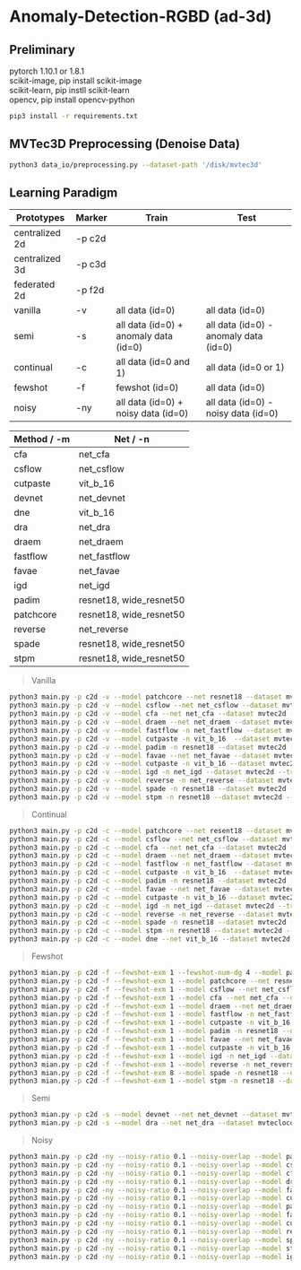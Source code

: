 # Anomaly-Detection-RGBD (ad-3d)
## Preliminary  

pytorch 1.10.1 or 1.8.1\
scikit-image, pip install scikit-image\
scikit-learn, pip instll scikit-learn\
opencv, pip install opencv-python

```bash
pip3 install -r requirements.txt
```

## MVTec3D Preprocessing (Denoise Data)
```bash
python3 data_io/preprocessing.py --dataset-path '/disk/mvtec3d'
```


## Learning Paradigm

| Prototypes | Marker | Train | Test |
| ------ | ---| -------|------ |
| centralized 2d | -p c2d | |
| centralized 3d | -p c3d | |
| federated 2d | -p f2d | |
| vanilla | -v |all data (id=0) | all data (id=0) |
| semi | -s | all data (id=0) + anomaly data (id=0) | all data (id=0) - anomaly data (id=0)|
| continual | -c| all data (id=0 and 1)| all data (id=0 or 1)|
| fewshot | -f | fewshot (id=0) | all data (id=0) |
| noisy | -ny | all data (id=0) + noisy data (id=0) | all data (id=0) - noisy data (id=0)|


| Method / -m | Net / -n |
| ------ | ------ |
| cfa | net_cfa |
| csflow | net_csflow |
| cutpaste | vit_b_16 |
| devnet | net_devnet |
| dne | vit_b_16 |
| dra | net_dra |
| draem | net_draem |
| fastflow | net_fastflow |
| favae | net_favae |
| igd | net_igd |
| padim  | resnet18, wide_resnet50 |
| patchcore  | resnet18, wide_resnet50 |
| reverse | net_reverse |
| spade  | resnet18, wide_resnet50 |
| stpm  | resnet18, wide_resnet50 |



> Vanilla
```bash
python3 main.py -p c2d -v --model patchcore --net resnet18 --dataset mvtec2d --train-task-id 0 --valid-task-id 0 --coreset-sampling-ratio 0.001 -g 1
python3 main.py -p c2d -v --model csflow --net net_csflow --dataset mvtec2d --train-task-id 11 --valid-task-id 11 -g 1
python3 main.py -p c2d -v --model cfa --net net_cfa --dataset mvtec2d --train-task-id 11 --valid-task-id 11 --coreset-sampling-ratio 0.001 -g 7
python3 main.py -p c2d -v --model draem --net net_draem --dataset mvtec2d --train-task-id 11 --valid-task-id 11 -g 2
python3 main.py -p c2d -v --model fastflow -n net_fastflow --dataset mvtec2d --train-task-id 11 --valid-task-id 11 -g 7
python3 main.py -p c2d -v --model cutpaste -n vit_b_16  --dataset mvtec2d --train-task-id 11 --valid-task-id 11  -g 7
python3 main.py -p c2d -v --model padim -n resnet18 --dataset mvtec2d --train-task-id 11 --valid-task-id 11 -g 7
python3 main.py -p c2d -v --model favae --net net_favae --dataset mvtec2d --train-task-id 11 --valid-task-id 11  -g 7
python3 main.py -p c2d -v --model cutpaste -n vit_b_16 --dataset mvtec2d --train-task-id 11 --valid-task-id 11 -g 7
python3 main.py -p c2d -v --model igd -n net_igd --dataset mvtec2d --train-task-id 11 --valid-task-id 11 -g 7
python3 main.py -p c2d -v --model reverse -n net_reverse --dataset mvtec2d --train-task-id 11 --valid-task-id 11 -g 7
python3 main.py -p c2d -v --model spade -n resnet18 --dataset mvtec2d --train-task-id 11 --valid-task-id 11 -g 7
python3 main.py -p c2d -v --model stpm -n resnet18 --dataset mvtec2d --train-task-id 11 --valid-task-id 11 -g 7

```

> Continual
```bash
python3 main.py -p c2d -c --model patchcore --net resent18 --dataset mvtec2d --train-task-id 0 1 --valid-task-id 0 1 --coreset-sampling-ratio 0.001 -g 1
python3 main.py -p c2d -c --model csflow --net net_csflow --dataset mvtec2d --train-task-id 10 11 --valid-task-id 10 11 -g 1
python3 main.py -p c2d -c --model cfa --net net_cfa --dataset mvtec2d --train-task-id 10 11 --valid-task-id 10 11 --coreset-sampling-ratio 0.001 -g 7
python3 main.py -p c2d -c --model draem --net net_draem --dataset mvtec2d --train-task-id 10 11 --valid-task-id 10 11 -g 2
python3 main.py -p c2d -c --model fastflow -n net_fastflow --dataset mvtec2d --train-task-id 10 11 --valid-task-id 10 11 -g 7
python3 main.py -p c2d -c --model cutpaste -n vit_b_16  --dataset mvtec2d --train-task-id 10 11 --valid-task-id 10 11  -g 7
python3 main.py -p c2d -c --model padim -n resnet18 --dataset mvtec2d --train-task-id 10 11 --valid-task-id 10 11 -g 7
python3 main.py -p c2d -c --model favae --net net_favae --dataset mvtec2d --train-task-id 10 11 --valid-task-id 10 11  -g 7
python3 main.py -p c2d -c --model cutpaste -n vit_b_16 --dataset mvtec2d --train-task-id 10 11 --valid-task-id 10 11 -g 7
python3 main.py -p c2d -c --model igd -n net_igd --dataset mvtec2d --train-task-id 10 11 --valid-task-id 10 11 -g 7
python3 main.py -p c2d -c --model reverse -n net_reverse --dataset mvtec2d --train-task-id 10 11 --valid-task-id 10 11 -g 7
python3 main.py -p c2d -c --model spade -n resnet18 --dataset mvtec2d --train-task-id 10 11 --valid-task-id 10 11 -g 7
python3 main.py -p c2d -c --model stpm -n resnet18 --dataset mvtec2d --train-task-id 10 11 --valid-task-id 10 11 -g 7
python3 main.py -p c2d -c --model dne --net vit_b_16 --dataset mvtec2d --train-task-id 10 11 --valid-task-id 10 11 -g 7
```

> Fewshot
```bash
python3 mian.py -p c2d -f --fewshot-exm 1 --fewshot-num-dg 4 --model patchcore --net resnet18 --dataset mvtec2d --train-task-id 0 --valid-task-id 0 --coreset-sampling-ratio 1 -g 1
python3 mian.py -p c2d -f --fewshot-exm 1 --model patchcore --net resnet18 --dataset mvtec2d --train-task-id 0 --valid-task-id 0 --coreset-sampling-ratio 1 -g 1
python3 mian.py -p c2d -f --fewshot-exm 1 --model csflow --net net_csflow --dataset mvtec2d --train-task-id 11 --valid-task-id 11 -g 1
python3 mian.py -p c2d -f --fewshot-exm 1 --model cfa --net net_cfa --dataset mvtec2d --train-task-id 11 --valid-task-id 11 --coreset-sampling-ratio 1 -g 7
python3 mian.py -p c2d -f --fewshot-exm 1 --model draem --net net_draem --dataset mvtec2d --train-task-id 11 --valid-task-id 11 -g 2
python3 mian.py -p c2d -f --fewshot-exm 1 --model fastflow -n net_fastflow --dataset mvtec2d --train-task-id 11 --valid-task-id 11 -g 7
python3 mian.py -p c2d -f --fewshot-exm 1 --model cutpaste -n vit_b_16  --dataset mvtec2d --train-task-id 11 --valid-task-id 11  -g 7
python3 mian.py -p c2d -f --fewshot-exm 1 --model padim -n resnet18 --dataset mvtec2d --train-task-id 11 --valid-task-id 11 -g 7
python3 mian.py -p c2d -f --fewshot-exm 1 --model favae --net net_favae --dataset mvtec2d --train-task-id 11 --valid-task-id 11  -g 7
python3 mian.py -p c2d -f --fewshot-exm 1 --model cutpaste -n vit_b_16 --dataset mvtec2d --train-task-id 11 --valid-task-id 11 -g 7
python3 mian.py -p c2d -f --fewshot-exm 1 --model igd -n net_igd --dataset mvtec2d --train-task-id 11 --valid-task-id 11 -g 7
python3 mian.py -p c2d -f --fewshot-exm 1 --model reverse -n net_reverse --dataset mvtec2d --train-task-id 11 --valid-task-id 11 -g 7
python3 mian.py -p c2d -f --fewshot-exm 8 --model spade -n resnet18 --dataset mvtec2d --train-task-id 11 --valid-task-id 11 -g 7
python3 mian.py -p c2d -f --fewshot-exm 1 --model stpm -n resnet18 --dataset mvtec2d --train-task-id 11 --valid-task-id 11 -g 7
```
> Semi
```bash
python3 mian.py -p c2d -s --model devnet --net net_devnet --dataset mvtec2d --train-task-id 0 --valid-task-id 0 -g 1
python3 mian.py -p c2d -s --model dra --net net_dra --dataset mvtecloco --train-task-id 0 --valid-task-id 0 -g 1
```

> Noisy
```bash
python3 main.py -p c2d -ny --noisy-ratio 0.1 --noisy-overlap --model patchcore --net resnet18 --dataset mvtec2d --train-task-id 0 --valid-task-id 1 --coreset-sampling-ratio 0.001 -g 1
python3 main.py -p c2d -ny --noisy-ratio 0.1 --noisy-overlap --model csflow --net net_csflow --dataset mvtec2d --train-task-id 11 --valid-task-id 11 -g 1
python3 main.py -p c2d -ny --noisy-ratio 0.1 --noisy-overlap --model cfa --net net_cfa --dataset mvtec2d --train-task-id 11 --valid-task-id 11 --coreset-sampling-ratio 0.001 -g 7
python3 main.py -p c2d -ny --noisy-ratio 0.1 --noisy-overlap --model draem --net net_draem --dataset mvtec2d --train-task-id 11 --valid-task-id 11 -g 2
python3 main.py -p c2d -ny --noisy-ratio 0.1 --noisy-overlap --model fastflow -n net_fastflow --dataset mvtec2d --train-task-id 11 --valid-task-id 11 -g 7
python3 main.py -p c2d -ny --noisy-ratio 0.1 --noisy-overlap --model cutpaste -n vit_b_16  --dataset mvtec2d --train-task-id 11 --valid-task-id 11  -g 7
python3 main.py -p c2d -ny --noisy-ratio 0.1 --noisy-overlap --model padim -n resnet18 --dataset mvtec2d --train-task-id 11 --valid-task-id 11 -g 7
python3 main.py -p c2d -ny --noisy-ratio 0.1 --noisy-overlap --model favae --net net_favae --dataset mvtec2d --train-task-id 11 --valid-task-id 11  -g 7
python3 main.py -p c2d -ny --noisy-ratio 0.1 --noisy-overlap --model cutpaste -n vit_b_16 --dataset mvtec2d --train-task-id 11 --valid-task-id 11 -g 7
python3 main.py -p c2d -ny --noisy-ratio 0.1 --noisy-overlap --model reverse -n net_reverse --dataset mvtec2d --train-task-id 11 --valid-task-id 11 -g 7
python3 main.py -p c2d -ny --noisy-ratio 0.1 --noisy-overlap --model spade -n resnet18 --dataset mvtec2d --train-task-id 11 --valid-task-id 11 -g 7
python3 main.py -p c2d -ny --noisy-ratio 0.1 --noisy-overlap --model stpm -n resnet18 --dataset mvtec2d --train-task-id 11 --valid-task-id 11 -g 7
python3 main.py -p c2d -ny --noisy-ratio 0.1 --noisy-overlap --model igd -n net_igd --dataset mvtec2d --train-task-id 11 --valid-task-id 11 -g 7
```


